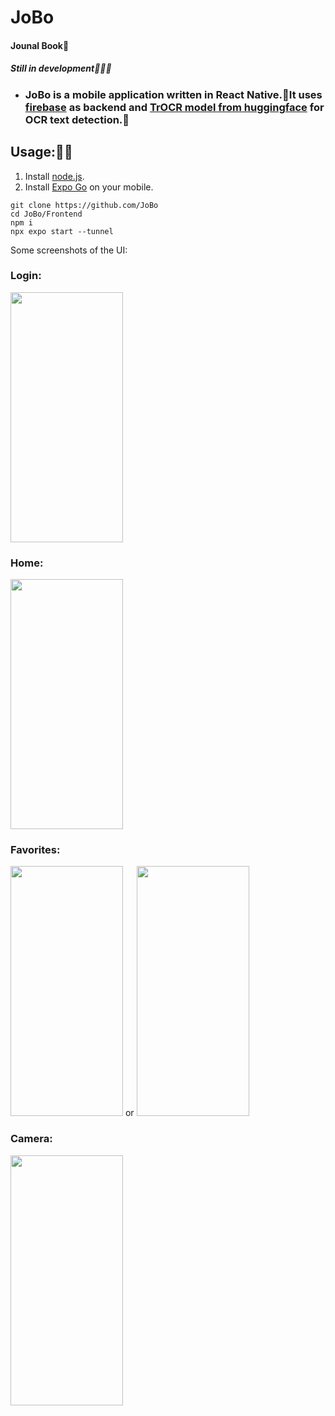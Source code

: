 # JoBo

#### Jounal Book📖

##### Still in development🧑🏻‍💻

- ### JoBo is a mobile application written in React Native.📱It uses [firebase](https://firebase.google.com/) as backend and [TrOCR model from huggingface](huggingface.co/microsoft/trocr-large-handwritten) for OCR text detection.🤗

## Usage:🧑‍💻

1. Install [node.js](https://nodejs.org/en/download).
2. Install [Expo Go](https://expo.dev/client) on your mobile.

```
git clone https://github.com/JoBo
cd JoBo/Frontend
npm i
npx expo start --tunnel
```

Some screenshots of the UI:

### Login:

<img src='https://github.com/abhikatta/JoBo/assets/76813100/8c90aebe-6871-4a65-9bf0-fb969c549924' width=180 height=400>

### Home:

<img src='https://github.com/abhikatta/JoBo/assets/76813100/46bc0585-cc33-4112-a25e-bacc89b714db' width=180 height=400>

### Favorites:

<img src='https://github.com/abhikatta/JoBo/assets/76813100/20f87fd3-a32a-48bf-96c6-300371122148' width=180 height=400>
or
<img src='https://github.com/abhikatta/JoBo/assets/76813100/4b7ce0d2-76df-40cf-ae70-71a9a36e6e3b' width=180 height=400>

### Camera:

<img src='https://github.com/abhikatta/JoBo/assets/76813100/739bfa25-ced1-4584-8e90-4aaee789b286' width=180 height=400>
